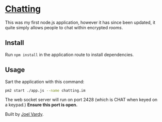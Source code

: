 # [Chatting][chatting]

This was my first node.js application, however it has since been updated, it quite simply allows people to chat within encrypted *rooms*.

## Install

Run `npm install` in the application route to install dependencies.

## Usage

Sart the application with this command:

```bash
pm2 start ./app.js --name chatting.im
```

The web socket server will run on port 2428 (which is CHAT when keyed on a keypad.) **Ensure this port is open.**

Built by [Joel Vardy][joelvardy].

  [joelvardy]: https://joelvardy.com
  [chatting]: https://chatting.im
